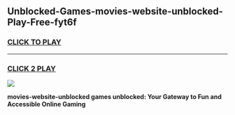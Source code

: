 
## Unblocked-Games-movies-website-unblocked-Play-Free-fyt6f
<h3>
<a href="https://premium76.site?title=movies-website-unblocked&ref=10A">CLICK TO PLAY</a></h3>
<hr>

<h3>
<a href="https://premium76.site?title=movies-website-unblocked&ref=10A">CLICK 2 PLAY</a>
  
</h3>

<a href="https://premium76.site?title=movies-website-unblocked&ref=10A"><img src="https://clearcache.store/games.png"></a>


**movies-website-unblocked games unblocked: Your Gateway to Fun and Accessible Online Gaming**
